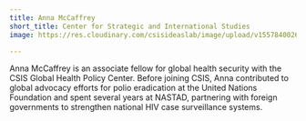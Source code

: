 ```yaml
---
title: Anna McCaffrey
short_title: Center for Strategic and International Studies
image: https://res.cloudinary.com/csisideaslab/image/upload/v1557840026/health-commission/Carroll_Anna.jpg

---
```

Anna McCaffrey is an associate fellow for global health security with the CSIS Global Health Policy Center. Before joining CSIS, Anna contributed to global advocacy efforts for polio eradication at the United Nations Foundation and spent several years at NASTAD, partnering with foreign governments to strengthen national HIV case surveillance systems.